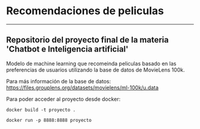# Recomendaciones de peliculas
--- 
Repositorio del proyecto final de la materia 'Chatbot e Inteligencia artificial' 
--- 

Modelo de machine learning que recomeinda peliculas basado en las preferencias de usuarios utilizando la base de datos de MovieLens 100k.

Para más información de la base de datos: https://files.grouplens.org/datasets/movielens/ml-100k/u.data

Para poder acceder al proyecto desde docker: 
```
docker build -t proyecto .
```

```
docker run -p 8888:8888 proyecto
```